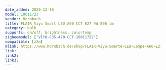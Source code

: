 ```yaml
---
date_added: 2020-12-10
model: 10011723
vendor: Hornbach
title: FLAIR Viyu Smart LED A60 CCT E27 9W 806 lm
category: bulb
supports: on/off, brightness, colortemp
zigbeemodel: ['VIYU-C35-470-CCT-10011722']
compatible: [z2m]
mlink: https://www.hornbach.de/shop/FLAIR-Viyu-Smarte-LED-Lampe-A60-E27-9W60W-806-lm-2700-6500-K-warmweiss-tageslichtweiss-Kompatibel-mit-SMART-HOME-by-hornbach/10011723/artikel.html
link: 
link2: 
link3: 
---
```


